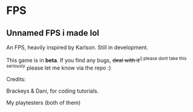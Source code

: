 # FPS
Unnamed FPS i made lol
--------------------
An FPS, heavily inspired by Karlson. Still in development.

This game is in **beta**. If you find any bugs, ~~deal with it~~<sup>/j please dont take this seriously</sup> please let me know via the repo :)

Credits:

Brackeys & Dani, for coding tutorials.

My playtesters (both of them)



